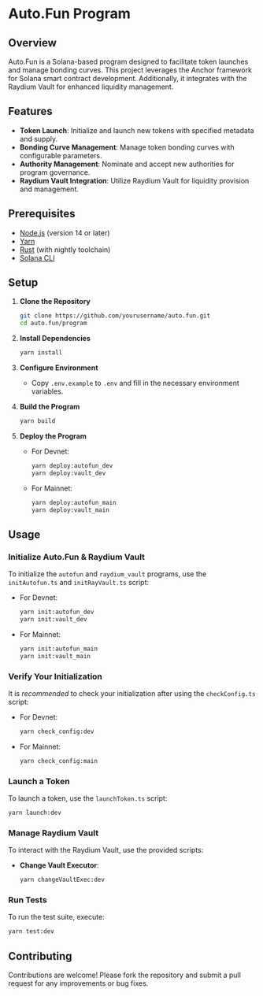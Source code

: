 # Auto.Fun Program

## Overview

Auto.Fun is a Solana-based program designed to facilitate token launches and manage bonding curves. This project leverages the Anchor framework for Solana smart contract development. Additionally, it integrates with the Raydium Vault for enhanced liquidity management.

## Features

- **Token Launch**: Initialize and launch new tokens with specified metadata and supply.
- **Bonding Curve Management**: Manage token bonding curves with configurable parameters.
- **Authority Management**: Nominate and accept new authorities for program governance.
- **Raydium Vault Integration**: Utilize Raydium Vault for liquidity provision and management.

## Prerequisites

- [Node.js](https://nodejs.org/) (version 14 or later)
- [Yarn](https://yarnpkg.com/)
- [Rust](https://www.rust-lang.org/tools/install) (with nightly toolchain)
- [Solana CLI](https://docs.solana.com/cli/install-solana-cli-tools)

## Setup

1. **Clone the Repository**

   ```bash
   git clone https://github.com/yourusername/auto.fun.git
   cd auto.fun/program
   ```

2. **Install Dependencies**

   ```bash
   yarn install
   ```

3. **Configure Environment**

   - Copy `.env.example` to `.env` and fill in the necessary environment variables.

4. **Build the Program**

   ```bash
   yarn build
   ```

5. **Deploy the Program**

   - For Devnet:

     ```bash
     yarn deploy:autofun_dev
     yarn deploy:vault_dev
     ```

   - For Mainnet:

     ```bash
     yarn deploy:autofun_main
     yarn deploy:vault_main
     ```

## Usage

### Initialize Auto.Fun & Raydium Vault

To initialize the `autofun` and `raydium_vault` programs, use the `initAutofun.ts` and `initRayVault.ts` script:

- For Devnet:

  ```bash
  yarn init:autofun_dev
  yarn init:vault_dev
  ```

- For Mainnet:

  ```bash
  yarn init:autofun_main
  yarn init:vault_main
  ```

### Verify Your Initialization

It is *recommended* to check your initialization after using the `checkConfig.ts` script:

- For Devnet:

  ```bash
  yarn check_config:dev
  ```

- For Mainnet:

  ```bash
  yarn check_config:main
  ```

### Launch a Token

To launch a token, use the `launchToken.ts` script:

```bash
yarn launch:dev
```

### Manage Raydium Vault

To interact with the Raydium Vault, use the provided scripts:

- **Change Vault Executor**:

  ```bash
  yarn changeVaultExec:dev
  ```

### Run Tests

To run the test suite, execute:

```bash
yarn test:dev
```

## Contributing

Contributions are welcome! Please fork the repository and submit a pull request for any improvements or bug fixes.
